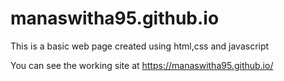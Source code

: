 # manaswitha95.github.io


This is a basic web page created using html,css and javascript <br/>


You can see the working site at https://manaswitha95.github.io/
